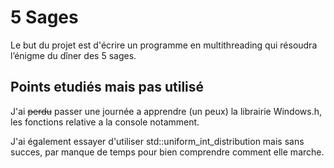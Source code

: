  # 5 Sages

Le but du projet est d'écrire un programme en multithreading qui résoudra l’énigme du dîner des 5 sages.

 ## Points etudiés mais pas utilisé

 J'ai ~~perdu~~ passer une journée a apprendre (un peux) la librairie Windows.h, les fonctions relative a la console notamment.
 
 J'ai également essayer d'utiliser std::uniform_int_distribution mais sans succes, par manque de temps pour bien comprendre comment elle marche.
